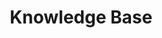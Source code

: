 ---
title: Knowledge Base
sidebar: main_sidebar_0_9_4
version: 0.9.4
keywords: 
permalink: knowledge_base.0.9.4.html
folder: knowledge
toc: false
---
